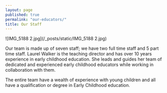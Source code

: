 ```yaml
---
layout: page
published: true
permalink: "our-educators/"
title: Our Staff
---
```


![IMG_5188 2.jpg](/_posts/static/IMG_5188 2.jpg)

Our team is made up of seven staff; we have two full time staff and 5 part time staff. Laurel Walker is the teaching director and has over 10 years experience in early childhood education. She leads and guides her team of dedicated and experienced early childhood educators while working in collaboration with them.



The entire team have a wealth of experience with young children and all have a qualification or degree in Early Childhood education.